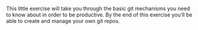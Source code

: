 This little exercise will take you through the basic git mechanisms you need to know about in order to be productive. 
By the end of this exercise you’ll be able to create and manage your own git repos.  
